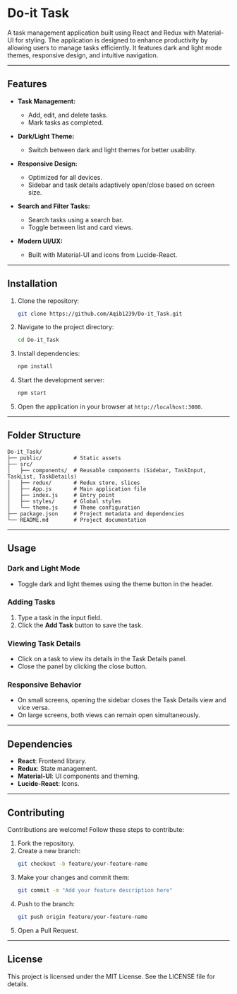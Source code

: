# Do-it Task

A task management application built using React and Redux with Material-UI for styling. The application is designed to enhance productivity by allowing users to manage tasks efficiently. It features dark and light mode themes, responsive design, and intuitive navigation.

---

## Features

- **Task Management:**
  - Add, edit, and delete tasks.
  - Mark tasks as completed.

- **Dark/Light Theme:**
  - Switch between dark and light themes for better usability.

- **Responsive Design:**
  - Optimized for all devices.
  - Sidebar and task details adaptively open/close based on screen size.

- **Search and Filter Tasks:**
  - Search tasks using a search bar.
  - Toggle between list and card views.

- **Modern UI/UX:**
  - Built with Material-UI and icons from Lucide-React.

---

## Installation

1. Clone the repository:
   ```bash
   git clone https://github.com/Aqib1239/Do-it_Task.git
   ```

2. Navigate to the project directory:
   ```bash
   cd Do-it_Task
   ```

3. Install dependencies:
   ```bash
   npm install
   ```

4. Start the development server:
   ```bash
   npm start
   ```

5. Open the application in your browser at `http://localhost:3000`.

---

## Folder Structure

```
Do-it_Task/
├── public/          # Static assets
├── src/
│   ├── components/  # Reusable components (Sidebar, TaskInput, TaskList, TaskDetails)
│   ├── redux/       # Redux store, slices
│   ├── App.js       # Main application file
│   ├── index.js     # Entry point
│   ├── styles/      # Global styles
│   └── theme.js     # Theme configuration
├── package.json     # Project metadata and dependencies
└── README.md        # Project documentation
```

---

## Usage

### Dark and Light Mode
- Toggle dark and light themes using the theme button in the header.

### Adding Tasks
1. Type a task in the input field.
2. Click the **Add Task** button to save the task.

### Viewing Task Details
- Click on a task to view its details in the Task Details panel.
- Close the panel by clicking the close button.

### Responsive Behavior
- On small screens, opening the sidebar closes the Task Details view and vice versa.
- On large screens, both views can remain open simultaneously.

---

## Dependencies

- **React**: Frontend library.
- **Redux**: State management.
- **Material-UI**: UI components and theming.
- **Lucide-React**: Icons.

---

## Contributing

Contributions are welcome! Follow these steps to contribute:

1. Fork the repository.
2. Create a new branch:
   ```bash
   git checkout -b feature/your-feature-name
   ```
3. Make your changes and commit them:
   ```bash
   git commit -m "Add your feature description here"
   ```
4. Push to the branch:
   ```bash
   git push origin feature/your-feature-name
   ```
5. Open a Pull Request.

---

## License

This project is licensed under the MIT License. See the LICENSE file for details.


